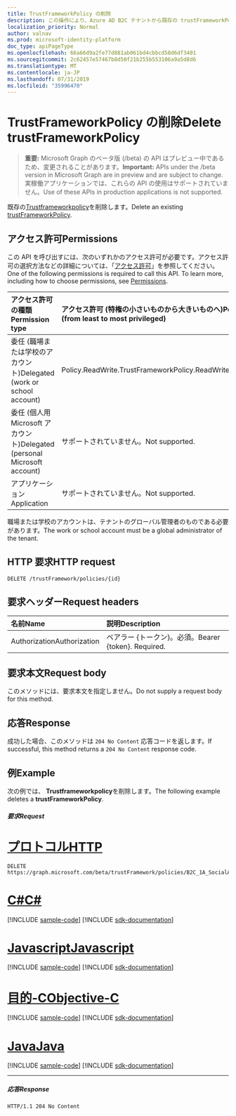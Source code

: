 ```yaml
---
title: TrustFrameworkPolicy の削除
description: この操作により、Azure AD B2C テナントから既存の trustFrameworkPolicy オブジェクトが削除されます。
localization_priority: Normal
author: valnav
ms.prod: microsoft-identity-platform
doc_type: apiPageType
ms.openlocfilehash: 66a66d9a2fe77d881ab061bd4cbbcd58d6df3401
ms.sourcegitcommit: 2c62457e57467b8d50f21b255b553106a9a5d8d6
ms.translationtype: MT
ms.contentlocale: ja-JP
ms.lasthandoff: 07/31/2019
ms.locfileid: "35996470"
---
```

# <a name="delete-trustframeworkpolicy"></a><span data-ttu-id="5b734-103">TrustFrameworkPolicy の削除</span><span class="sxs-lookup"><span data-stu-id="5b734-103">Delete trustFrameworkPolicy</span></span>

> <span data-ttu-id="5b734-104">**重要:** Microsoft Graph のベータ版 (/beta) の API はプレビュー中であるため、変更されることがあります。</span><span class="sxs-lookup"><span data-stu-id="5b734-104">**Important:** APIs under the /beta version in Microsoft Graph are in preview and are subject to change.</span></span> <span data-ttu-id="5b734-105">実稼働アプリケーションでは、これらの API の使用はサポートされていません。</span><span class="sxs-lookup"><span data-stu-id="5b734-105">Use of these APIs in production applications is not supported.</span></span>

<span data-ttu-id="5b734-106">既存の[Trustframeworkpolicy](../resources/trustframeworkpolicy.md)を削除します。</span><span class="sxs-lookup"><span data-stu-id="5b734-106">Delete an existing [trustFrameworkPolicy](../resources/trustframeworkpolicy.md).</span></span>

## <a name="permissions"></a><span data-ttu-id="5b734-107">アクセス許可</span><span class="sxs-lookup"><span data-stu-id="5b734-107">Permissions</span></span>

<span data-ttu-id="5b734-p102">この API を呼び出すには、次のいずれかのアクセス許可が必要です。アクセス許可の選択方法などの詳細については、「[アクセス許可](/graph/permissions-reference.md)」を参照してください。</span><span class="sxs-lookup"><span data-stu-id="5b734-p102">One of the following permissions is required to call this API. To learn more, including how to choose permissions, see [Permissions](/graph/permissions-reference.md).</span></span>

|<span data-ttu-id="5b734-110">アクセス許可の種類</span><span class="sxs-lookup"><span data-stu-id="5b734-110">Permission type</span></span>      | <span data-ttu-id="5b734-111">アクセス許可 (特権の小さいものから大きいものへ)</span><span class="sxs-lookup"><span data-stu-id="5b734-111">Permissions (from least to most privileged)</span></span>              |
|:--------------------|:---------------------------------------------------------|
|<span data-ttu-id="5b734-112">委任 (職場または学校のアカウント)</span><span class="sxs-lookup"><span data-stu-id="5b734-112">Delegated (work or school account)</span></span>|<span data-ttu-id="5b734-113">Policy.ReadWrite.TrustFramework</span><span class="sxs-lookup"><span data-stu-id="5b734-113">Policy.ReadWrite.TrustFramework</span></span>|
|<span data-ttu-id="5b734-114">委任 (個人用 Microsoft アカウント)</span><span class="sxs-lookup"><span data-stu-id="5b734-114">Delegated (personal Microsoft account)</span></span>| <span data-ttu-id="5b734-115">サポートされていません。</span><span class="sxs-lookup"><span data-stu-id="5b734-115">Not supported.</span></span>|
|<span data-ttu-id="5b734-116">アプリケーション</span><span class="sxs-lookup"><span data-stu-id="5b734-116">Application</span></span>|<span data-ttu-id="5b734-117">サポートされていません。</span><span class="sxs-lookup"><span data-stu-id="5b734-117">Not supported.</span></span>|

<span data-ttu-id="5b734-118">職場または学校のアカウントは、テナントのグローバル管理者のものである必要があります。</span><span class="sxs-lookup"><span data-stu-id="5b734-118">The work or school account must be a global administrator of the tenant.</span></span>

## <a name="http-request"></a><span data-ttu-id="5b734-119">HTTP 要求</span><span class="sxs-lookup"><span data-stu-id="5b734-119">HTTP request</span></span>

<!-- { "blockType": "ignored" } -->
```http
DELETE /trustFramework/policies/{id}
```

## <a name="request-headers"></a><span data-ttu-id="5b734-120">要求ヘッダー</span><span class="sxs-lookup"><span data-stu-id="5b734-120">Request headers</span></span>

|<span data-ttu-id="5b734-121">名前</span><span class="sxs-lookup"><span data-stu-id="5b734-121">Name</span></span>|<span data-ttu-id="5b734-122">説明</span><span class="sxs-lookup"><span data-stu-id="5b734-122">Description</span></span>|
|:---------------|:----------|
|<span data-ttu-id="5b734-123">Authorization</span><span class="sxs-lookup"><span data-stu-id="5b734-123">Authorization</span></span>|<span data-ttu-id="5b734-p103">ベアラー {トークン}。必須。</span><span class="sxs-lookup"><span data-stu-id="5b734-p103">Bearer {token}. Required.</span></span>|

## <a name="request-body"></a><span data-ttu-id="5b734-126">要求本文</span><span class="sxs-lookup"><span data-stu-id="5b734-126">Request body</span></span>

<span data-ttu-id="5b734-127">このメソッドには、要求本文を指定しません。</span><span class="sxs-lookup"><span data-stu-id="5b734-127">Do not supply a request body for this method.</span></span>

## <a name="response"></a><span data-ttu-id="5b734-128">応答</span><span class="sxs-lookup"><span data-stu-id="5b734-128">Response</span></span>

<span data-ttu-id="5b734-129">成功した場合、このメソッドは `204 No Content` 応答コードを返します。</span><span class="sxs-lookup"><span data-stu-id="5b734-129">If successful, this method returns a `204 No Content` response code.</span></span>

## <a name="example"></a><span data-ttu-id="5b734-130">例</span><span class="sxs-lookup"><span data-stu-id="5b734-130">Example</span></span>

<span data-ttu-id="5b734-131">次の例では、 **Trustframeworkpolicy**を削除します。</span><span class="sxs-lookup"><span data-stu-id="5b734-131">The following example deletes a **trustFrameworkPolicy**.</span></span>

##### <a name="request"></a><span data-ttu-id="5b734-132">要求</span><span class="sxs-lookup"><span data-stu-id="5b734-132">Request</span></span>


# <a name="httptabhttp"></a>[<span data-ttu-id="5b734-133">プロトコル</span><span class="sxs-lookup"><span data-stu-id="5b734-133">HTTP</span></span>](#tab/http)
<!-- {
  "blockType": "request",
  "name": "delete_trustFrameworkPolicy"
}-->
```http
DELETE https://graph.microsoft.com/beta/trustFramework/policies/B2C_1A_SocialAndLocalAccounts_Base
```
# <a name="ctabcsharp"></a>[<span data-ttu-id="5b734-134">C#</span><span class="sxs-lookup"><span data-stu-id="5b734-134">C#</span></span>](#tab/csharp)
[!INCLUDE [sample-code](../includes/snippets/csharp/delete-trustframeworkpolicy-csharp-snippets.md)]
[!INCLUDE [sdk-documentation](../includes/snippets/snippets-sdk-documentation-link.md)]

# <a name="javascripttabjavascript"></a>[<span data-ttu-id="5b734-135">Javascript</span><span class="sxs-lookup"><span data-stu-id="5b734-135">Javascript</span></span>](#tab/javascript)
[!INCLUDE [sample-code](../includes/snippets/javascript/delete-trustframeworkpolicy-javascript-snippets.md)]
[!INCLUDE [sdk-documentation](../includes/snippets/snippets-sdk-documentation-link.md)]

# <a name="objective-ctabobjc"></a>[<span data-ttu-id="5b734-136">目的-C</span><span class="sxs-lookup"><span data-stu-id="5b734-136">Objective-C</span></span>](#tab/objc)
[!INCLUDE [sample-code](../includes/snippets/objc/delete-trustframeworkpolicy-objc-snippets.md)]
[!INCLUDE [sdk-documentation](../includes/snippets/snippets-sdk-documentation-link.md)]

# <a name="javatabjava"></a>[<span data-ttu-id="5b734-137">Java</span><span class="sxs-lookup"><span data-stu-id="5b734-137">Java</span></span>](#tab/java)
[!INCLUDE [sample-code](../includes/snippets/java/delete-trustframeworkpolicy-java-snippets.md)]
[!INCLUDE [sdk-documentation](../includes/snippets/snippets-sdk-documentation-link.md)]

---


##### <a name="response"></a><span data-ttu-id="5b734-138">応答</span><span class="sxs-lookup"><span data-stu-id="5b734-138">Response</span></span>

<!-- {
  "blockType": "response",
  "truncated": true
} -->
```http
HTTP/1.1 204 No Content
```

<!-- uuid: 8fcb5dbc-d5aa-4681-8e31-b001d5168d79
2015-10-25 14:57:30 UTC -->
<!-- {
  "type": "#page.annotation",
  "description": "Delete trustFrameworkPolicy",
  "keywords": "",
  "section": "documentation",
  "tocPath": "",
  "suppressions": [
  ]
}-->
